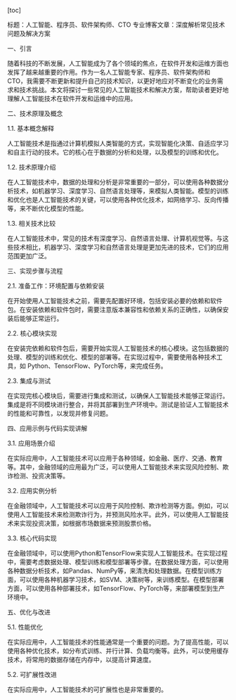
[toc]                    
                
                
标题：人工智能、程序员、软件架构师、CTO 专业博客文章：深度解析常见技术问题及解决方案

一、引言

随着科技的不断发展，人工智能成为了各个领域的焦点，在软件开发和运维方面也发挥了越来越重要的作用。作为一名人工智能专家、程序员、软件架构师和CTO，我需要不断更新和提升自己的技术知识，以更好地应对不断变化的业务需求和技术挑战。本文将探讨一些常见的人工智能技术和解决方案，帮助读者更好地理解人工智能技术在软件开发和运维中的应用。

二、技术原理及概念

1.1. 基本概念解释

人工智能技术是指通过计算机模拟人类智能的方式，实现智能化决策、自适应学习和自主行动的技术。它的核心在于数据的分析和处理，以及模型的训练和优化。

1.2. 技术原理介绍

在人工智能技术中，数据的处理和分析是非常重要的一部分，可以使用各种数据分析技术，如机器学习、深度学习、自然语言处理等，来模拟人类智能。模型的训练和优化也是人工智能技术的关键，可以使用各种优化技术，如网络学习、反向传播等，来不断优化模型的性能。

1.3. 相关技术比较

在人工智能技术中，常见的技术有深度学习、自然语言处理、计算机视觉等。与这些技术相比，机器学习、深度学习和自然语言处理是更加先进的技术，它们的应用范围更加广泛。

三、实现步骤与流程

2.1. 准备工作：环境配置与依赖安装

在开始使用人工智能技术之前，需要先配置好环境，包括安装必要的依赖和软件包。在安装依赖和软件包时，需要注意版本兼容性和依赖关系的正确性，以确保安装后能够正常运行。

2.2. 核心模块实现

在安装完依赖和软件包后，需要开始实现人工智能技术的核心模块。这包括数据的处理、模型的训练和优化、模型的部署等。在实现过程中，需要使用各种技术工具，如 Python、TensorFlow、PyTorch等，来完成任务。

2.3. 集成与测试

在实现完核心模块后，需要进行集成和测试，以确保人工智能技术能够正常运行。集成是将不同模块进行整合，并将其部署到生产环境中。测试是验证人工智能技术的性能和可靠性，以发现并修复问题。

四、应用示例与代码实现讲解

3.1. 应用场景介绍

在实际应用中，人工智能技术可以应用于各种领域，如金融、医疗、交通、教育等。其中，金融领域的应用最为广泛，可以使用人工智能技术来实现风险控制、欺诈检测、投资决策等。

3.2. 应用实例分析

在金融领域中，人工智能技术可以应用于风险控制、欺诈检测等方面。例如，可以使用人工智能技术来检测欺诈行为，并预测风险水平。此外，可以使用人工智能技术来实现投资决策，如根据市场数据来预测股票价格。

3.3. 核心代码实现

在金融领域中，可以使用Python和TensorFlow来实现人工智能技术。在实现过程中，需要考虑数据处理、模型训练和模型部署等步骤。在数据处理方面，可以使用各种数据分析技术，如Pandas、NumPy等，来清洗和处理数据。在模型训练方面，可以使用各种机器学习技术，如SVM、决策树等，来训练模型。在模型部署方面，可以使用各种部署技术，如TensorFlow、PyTorch等，来部署模型到生产环境中。

五、优化与改进

5.1. 性能优化

在实际应用中，人工智能技术的性能通常是一个重要的问题。为了提高性能，可以使用各种优化技术，如分布式训练、并行计算、负载均衡等。此外，可以使用缓存技术，将常用的数据存储在内存中，以提高计算速度。

5.2. 可扩展性改进

在实际应用中，人工智能技术的可扩展性也是非常重要的。

